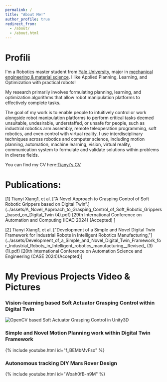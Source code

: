 ```yaml
---
permalink: /
title: "About Me!"
author_profile: true
redirect_from: 
  - /about/
  - /about.html
---
```


# Profili
I'm a Robotics master student from [Yale University](https://seas.yale.edu/departments/mechanical-engineering-and-materials-science), major in [mechanical engineering & material science](https://seas.yale.edu/faculty-research/research-areas/robotics-mechatronics-and-human-machine-interface). I like Applied Planning, Learning, and Optimization with practical robots!

My research primarily involves formulating planning, learning, and optimization algorithms that allow robot manipulation platforms to effectively complete tasks.

The goal of my work is to enable people to intuitively control or work alongside robot manipulation platforms to perform critical tasks deemed unsuitable, undesirable, understaffed, or unsafe for people, such as industrial robotics arm assembly, remote teleoperation programming, soft robotics, and even control with virtual reality. I use interdisciplinary techniques across robotics and computer science, including motion planning, automation, machine learning, vision, virtual reality, communication system to formulate and validate solutions within problems in diverse fields.

You can find my CV here:[Tianyi's CV](../assets/CV_Tianyi_Xiang.pdf)

# Publications:

[1] Tianyi Xiang1, et al. [“A Novel Approach to Grasping Control of Soft Robotic Grippers based on Digital Twin”.](../assets/A_Novel_Approach_to_Grasping_Control_of_Soft_Robotic_Grippers_based_on_Digital_Twin (4).pdf) [29th International Conference on Automation and Computing (ICAC 2024) (Accepted) ]



[2] Tianyi Xiang1, et al. ["Development of a Simple and Novel Digital Twin Framework for Industrial Robots in Intelligent Robotics Manufacturing,"](../assets/Development_of_a_Simple_and_Novel_Digital_Twin_Framework_for_Industrial_Robots_in_Intelligent_robotics_manufacturing__Revised_ (3) (1).pdf) [20th International Conference on Automation Science and Engineering (CASE 2024)(Accepted)]

# My Previous Projects Video & Pictures

### Vision-learning based Soft Actuator Grasping Control within Digital Twin
![OpenCV based Soft Actuator Grasping Control in Unity3D](images/soft_gripper.png)



###  Simple and Novel Motion Planning work within Digital Twin Framework
{% include youtube.html id="f_BEMbMvFso" %}  




### Autonomous tracking DIY Mars Rover Design
{% include youtube.html id="Woah0fB-n9M" %}  

